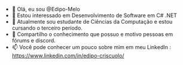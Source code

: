 - 👋 Olá, eu sou @Edipo-Melo
- 👀 Estou interessado em Desenvolvimento de Software em C# .NET
- 🌱 Atualmente sou estudante de Ciências da Computação e estou cursando o terceiro período.
- 💞️ Compartilho o conhecimento que possuo e motivo pessoas em fórums e discord.
- 📫 Você pode conhecer um pouco sobre mim em meu LinkedIn : https://www.linkedin.com/in/edipo-criscuolo/

<!---
Edipo-Melo/Edipo-Melo é um repositório ✨ especial ✨ porque seu `README.md` (este arquivo) aparece no seu perfil 
do Github.
Você pode clicar no link Visualizar para dar uma olhada nas suas alterações.
--->

